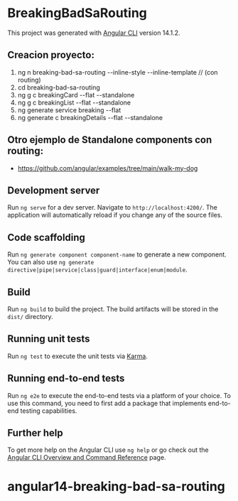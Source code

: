# BreakingBadSaRouting

This project was generated with [Angular CLI](https://github.com/angular/angular-cli) version 14.1.2.
## Creacion proyecto:
1. ng n breaking-bad-sa-routing --inline-style --inline-template  // (con routing)
2. cd breaking-bad-sa-routing
3. ng g c breakingCard --flat --standalone
4. ng g c breakingList --flat --standalone
5. ng generate service breaking --flat 
6. ng generate c breakingDetails --flat --standalone

## Otro ejemplo de Standalone components con routing:
* https://github.com/angular/examples/tree/main/walk-my-dog
## Development server

Run `ng serve` for a dev server. Navigate to `http://localhost:4200/`. The application will automatically reload if you change any of the source files.

## Code scaffolding

Run `ng generate component component-name` to generate a new component. You can also use `ng generate directive|pipe|service|class|guard|interface|enum|module`.

## Build

Run `ng build` to build the project. The build artifacts will be stored in the `dist/` directory.

## Running unit tests

Run `ng test` to execute the unit tests via [Karma](https://karma-runner.github.io).

## Running end-to-end tests

Run `ng e2e` to execute the end-to-end tests via a platform of your choice. To use this command, you need to first add a package that implements end-to-end testing capabilities.

## Further help

To get more help on the Angular CLI use `ng help` or go check out the [Angular CLI Overview and Command Reference](https://angular.io/cli) page.
# angular14-breaking-bad-sa-routing
